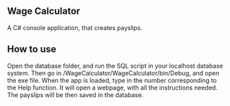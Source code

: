## Wage Calculator
A C# console application, that creates payslips.

## How to use
Open the database folder, and run the SQL script in your localhost database system.
Then go in /WageCalculator/WageCalculator/bin/Debug, and open the exe file.
When the app is loaded, type in the number corresponding to the Help function. It will open a webpage, with all the instructions needed.
The payslips will be then saved in the database.
